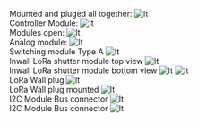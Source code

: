 Mounted and pluged all together:
![lt](https://github.com/tinytronix/homeautomation/blob/master/Photos/Schaltschrank2.JPG)
<br>Controller Module:
![lt](https://github.com/tinytronix/homeautomation/blob/master/Photos/Controller_TypA.JPG)
<br>Modules open:
![lt](https://github.com/tinytronix/homeautomation/blob/master/Photos/ModulesOpen.jpg)
<br>Analog module:
![lt](https://github.com/tinytronix/homeautomation/blob/master/Photos/Analogmodul_TypA.JPG)
<br>Switching module Type A
![lt](https://github.com/tinytronix/homeautomation/blob/master/Photos/Schaltmodul_A.JPG)
<br>Inwall LoRa shutter module top view
![lt](https://github.com/tinytronix/homeautomation/blob/master/Photos/loraShutterModuleTop.JPG)
<br>Inwall LoRa shutter module bottom view
![lt](https://github.com/tinytronix/homeautomation/blob/master/Photos/loraShutterModuleBottom.JPG)
![lt](https://github.com/tinytronix/homeautomation/blob/master/Photos/LoRa2.JPG)
<br>LoRa Wall plug
![lt](https://github.com/tinytronix/homeautomation/blob/master/Photos/loraSteckdoseInnen.JPG)
<br>LoRa Wall plug mounted
![lt](https://github.com/tinytronix/homeautomation/blob/master/Photos/loraSteckdose.JPG)
<br>I2C Module Bus connector
![lt](https://github.com/tinytronix/homeautomation/blob/master/Photos/I2CBus.JPG)
<br>I2C Module Bus connector
![lt](https://github.com/tinytronix/homeautomation/blob/master/Photos/I2CConnector.JPG)

